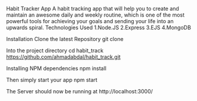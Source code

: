 Habit Tracker App
A habit tracking app that will help you to create and maintain an awesome daily and weekly routine, which is one of the most powerful tools for achieving your goals and sending your life into an upwards spiral.
Technologies Used
1.Node.JS
2.Express
3.EJS
4.MongoDB



Installation
Clone the latest Repository
git clone 

Into the project directory
cd habit_track  https://github.com/ahmadabdal/habit_track.git

Installing NPM dependencies
npm install

Then simply start your app
npm start

The Server should now be running at http://localhost:3000/
